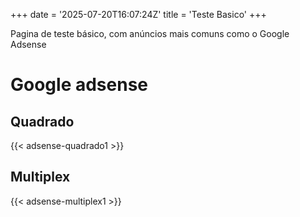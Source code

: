 +++
date = '2025-07-20T16:07:24Z'
title = 'Teste Basico'
+++

Pagina de teste básico, com anúncios mais comuns como o Google Adsense

# Google adsense
## Quadrado
{{< adsense-quadrado1 >}}

## Multiplex
{{< adsense-multiplex1 >}}
